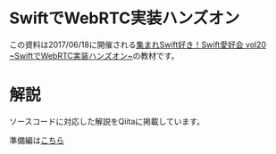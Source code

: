 # SwiftでWebRTC実装ハンズオン

この資料は2017/06/18に開催される[集まれSwift好き！Swift愛好会 vol20 \~SwiftでWebRTC実装ハンズオン\~](https://love-swift.connpass.com/event/55249/)の教材です。

# 解説

ソースコードに対応した解説をQiitaに掲載しています。

準備編は[こちら](http://qiita.com/tnoho/private/3b94371e59fe8ad6ce03)